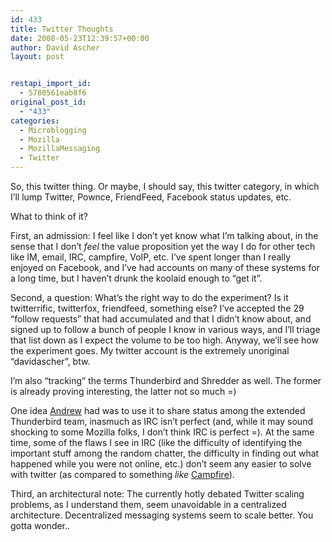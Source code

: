```yaml
---
id: 433
title: Twitter Thoughts
date: 2008-05-23T12:39:57+00:00
author: David Ascher
layout: post


restapi_import_id:
  - 5780561eab8f6
original_post_id:
  - "433"
categories:
  - Microblogging
  - Mozilla
  - MozillaMessaging
  - Twitter
---
```

So, this twitter thing. Or maybe, I should say, this twitter category, in which I&#8217;ll lump Twitter, Pownce, FriendFeed, Facebook status updates, etc.

What to think of it?

First, an admission: I feel like I don&#8217;t yet know what I&#8217;m talking about, in the sense that I don&#8217;t _feel_ the value proposition yet the way I do for other tech like IM, email, IRC, campfire, VoIP, etc. I&#8217;ve spent longer than I really enjoyed on Facebook, and I&#8217;ve had accounts on many of these systems for a long time, but I haven&#8217;t drunk the koolaid enough to &#8220;get it&#8221;.

Second, a question: What&#8217;s the right way to do the experiment? Is it twitterrific, twitterfox, friendfeed, something else? I&#8217;ve accepted the 29 &#8220;follow requests&#8221; that had accumulated and that I didn&#8217;t know about, and signed up to follow a bunch of people I know in various ways, and I&#8217;ll triage that list down as I expect the volume to be too high. Anyway, we&#8217;ll see how the experiment goes. My twitter account is the extremely unoriginal &#8220;davidascher&#8221;, btw.

I&#8217;m also &#8220;tracking&#8221; the terms Thunderbird and Shredder as well. The former is already proving interesting, the latter not so much =)

One idea [Andrew](http://www.visophyte.org/blog/) had was to use it to share status among the extended Thunderbird team, inasmuch as IRC isn&#8217;t perfect (and, while it may sound shocking to some Mozilla folks, I don&#8217;t think IRC is perfect =). At the same time, some of the flaws I see in IRC (like the difficulty of identifying the important stuff among the random chatter, the difficulty in finding out what happened while you were not online, etc.) don&#8217;t seem any easier to solve with twitter (as compared to something _like_ [Campfire](http://www.campfirenow.com/)).

Third, an architectural note: The currently hotly debated Twitter scaling problems, as I understand them, seem unavoidable in a centralized architecture. Decentralized messaging systems seem to scale better. You gotta wonder..